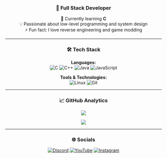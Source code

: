 <div align="center">

### 🚀 Full Stack Developer
🌱 Currently learning **C**  
💡 Passionate about low-level programming and system design  
⚡ Fun fact: I love reverse engineering and game modding

</div>

---

<div align="center">

### 🛠️ Tech Stack
**Languages:**  
![C](https://img.shields.io/badge/c-%2300599C.svg?style=for-the-badge&logo=c&logoColor=white)
![C++](https://img.shields.io/badge/c++-%2300599C.svg?style=for-the-badge&logo=c%2B%2B&logoColor=white)
![Java](https://img.shields.io/badge/java-%23ED8B00.svg?style=for-the-badge&logo=openjdk&logoColor=white)
![JavaScript](https://img.shields.io/badge/javascript-%23323330.svg?style=for-the-badge&logo=javascript&logoColor=%23F7DF1E)

**Tools & Technologies:**  
![Linux](https://img.shields.io/badge/Linux-FCC624?style=for-the-badge&logo=linux&logoColor=black)
![Git](https://img.shields.io/badge/git-%23F05033.svg?style=for-the-badge&logo=git&logoColor=white)

</div>

---

<div align="center">

### 📈 GitHub Analytics
  
![](https://github-readme-streak-stats.herokuapp.com/?user=Mal1koRe1ss&theme=dark&hide_border=true&background=0D1117&border=444)
  
![](https://github-readme-stats.vercel.app/api/top-langs/?username=Mal1koRe1ss&theme=dark&hide_border=true&layout=compact&langs_count=8&hide=html,css&bg_color=0D1117&title_color=FFFFFF&text_color=FFFFFF)

</div>

---

<div align="center">

### 🌐 Socials
[![Discord](https://img.shields.io/badge/-Mal1koRe1ss-5865F2?style=for-the-badge&logo=discord&logoColor=white)](https://discord.gg/DUxFWjqQRD)
[![YouTube](https://img.shields.io/badge/YouTube-%23FF0000.svg?style=for-the-badge&logo=YouTube&logoColor=white)](https://youtube.com/@mal1kore1ss)
[![Instagram](https://img.shields.io/badge/Instagram-%23E4405F.svg?style=for-the-badge&logo=Instagram&logoColor=white)](https://instagram.com/mal1kore1ss)

</div>

